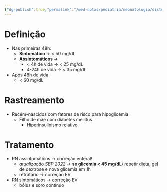 ```yaml
---
{"dg-publish":true,"permalink":"/med-notas/pediatria/neonatologia/disturbios-metabolicos/hipoglicemia-neonatal/","tags":["review"]}
---
```


# Definição
- Nas primeiras 48h:
	- **Sintomático ->** < 50 mg/dL 
	- **Assintomáticos ->**
		- < 4h de vida -> < 25 mg/dL
		- 4-24h de vida -> < 35 mg/dL
- Após 48h de vida
	- < 60 mg/dL

# Rastreamento
- Recém-nascidos com fatores de risco para hipoglicemia
	- Filho de mãe com diabetes mellitus
		- Hiperinsulinismo relativo
# Tratamento
- RN assintomáticos -> correção enteral!
	- *atualização SBP 2022 ->* **se glicemia < 45 mg/dL:** repetir dieta, gel de dextrose e nova glicemia em 1h
	- refratário -> correção EV
- RN sintomáticos -> correção EV
	- bôlus e soro contínuo